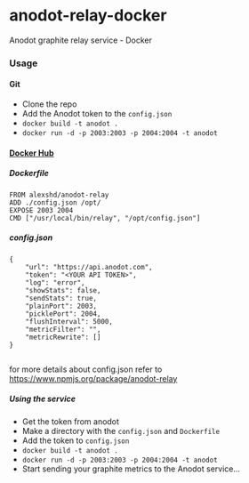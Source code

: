 anodot-relay-docker
===================

Anodot graphite relay service - Docker 

### Usage

#### Git

- Clone the repo
- Add the Anodot token to the `config.json`  
- `docker build -t anodot .`
- `docker run -d -p 2003:2003 -p 2004:2004 -t anodot`

#### [Docker Hub](https://registry.hub.docker.com/u/alexshd/anodot-relay/) 

##### Dockerfile
```
FROM alexshd/anodot-relay 
ADD ./config.json /opt/
EXPOSE 2003 2004
CMD ["/usr/local/bin/relay", "/opt/config.json"]
```

##### config.json
```
{
    "url": "https://api.anodot.com",
    "token": "<YOUR API TOKEN>",
    "log": "error",
    "showStats": false,
    "sendStats": true,
    "plainPort": 2003,
    "picklePort": 2004,
    "flushInterval": 5000,
    "metricFilter": "",
    "metricRewrite": []
}


```

for more details about config.json refer to https://www.npmjs.org/package/anodot-relay

##### Using the service 
- Get the token from anodot
- Make a directory with the `config.json` and `Dockerfile`
- Add the token to `config.json` 
-  `docker build -t anodot .` 
- `docker run -d -p 2003:2003 -p 2004:2004 -t anodot`
- Start sending your graphite metrics to the Anodot service...
